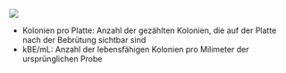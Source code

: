 ![](Pasted%20image%2020241017142010.png)
- Kolonien pro Platte: Anzahl der gezählten Kolonien, die auf der Platte nach der Bebrütung sichtbar sind 
- kBE/mL: Anzahl der lebensfähigen Kolonien pro Milimeter der ursprünglichen Probe  
